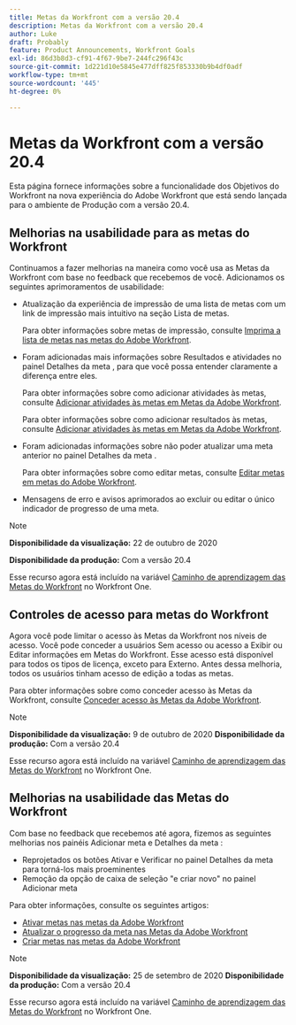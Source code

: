 ```yaml
---
title: Metas da Workfront com a versão 20.4
description: Metas da Workfront com a versão 20.4
author: Luke
draft: Probably
feature: Product Announcements, Workfront Goals
exl-id: 86d3b8d3-cf91-4f67-9be7-244fc296f43c
source-git-commit: 1d221d10e5845e477dff825f853330b9b4df0adf
workflow-type: tm+mt
source-wordcount: '445'
ht-degree: 0%

---
```


# Metas da Workfront com a versão 20.4

Esta página fornece informações sobre a funcionalidade dos Objetivos do Workfront na nova experiência do Adobe Workfront que está sendo lançada para o ambiente de Produção com a versão 20.4.

## Melhorias na usabilidade para as metas do Workfront

Continuamos a fazer melhorias na maneira como você usa as Metas da Workfront com base no feedback que recebemos de você. Adicionamos os seguintes aprimoramentos de usabilidade:

* Atualização da experiência de impressão de uma lista de metas com um link de impressão mais intuitivo na seção Lista de metas.

   Para obter informações sobre metas de impressão, consulte [Imprima a lista de metas nas metas do Adobe Workfront](../../../workfront-goals/goal-management/print-the-goal-list.md).

* Foram adicionadas mais informações sobre Resultados e atividades no painel Detalhes da meta , para que você possa entender claramente a diferença entre eles.

   Para obter informações sobre como adicionar atividades às metas, consulte [Adicionar atividades às metas em Metas da Adobe Workfront](../../../workfront-goals/results-and-activities/add-activities-to-goals.md).

   Para obter informações sobre como adicionar resultados às metas, consulte [Adicionar atividades às metas em Metas da Adobe Workfront](../../../workfront-goals/results-and-activities/add-activities-to-goals.md).

* Foram adicionadas informações sobre não poder atualizar uma meta anterior no painel Detalhes da meta .

   Para obter informações sobre como editar metas, consulte [Editar metas em metas do Adobe Workfront](../../../workfront-goals/goal-management/edit-goals.md).

* Mensagens de erro e avisos aprimorados ao excluir ou editar o único indicador de progresso de uma meta.

>[!NOTE]
>
>**Disponibilidade da visualização:** 22 de outubro de 2020
>
>**Disponibilidade da produção:** Com a versão 20.4

Esse recurso agora está incluído na variável [Caminho de aprendizagem das Metas do Workfront](https://one.workfront.com/s/getting-started?tabset-9473f=c292c) no Workfront One.

## Controles de acesso para metas do Workfront

Agora você pode limitar o acesso às Metas da Workfront nos níveis de acesso. Você pode conceder a usuários Sem acesso ou acesso a Exibir ou Editar informações em Metas do Workfront. Esse acesso está disponível para todos os tipos de licença, exceto para Externo. Antes dessa melhoria, todos os usuários tinham acesso de edição a todas as metas.

Para obter informações sobre como conceder acesso às Metas da Workfront, consulte [Conceder acesso às Metas da Adobe Workfront](../../../administration-and-setup/add-users/configure-and-grant-access/grant-access-goals.md).

>[!NOTE]
**Disponibilidade da visualização:** 9 de outubro de 2020
**Disponibilidade da produção:** Com a versão 20.4

Esse recurso agora está incluído na variável [Caminho de aprendizagem das Metas do Workfront](https://one.workfront.com/s/getting-started?tabset-9473f=c292c) no Workfront One.

## Melhorias na usabilidade das Metas do Workfront

Com base no feedback que recebemos até agora, fizemos as seguintes melhorias nos painéis Adicionar meta e Detalhes da meta :

* Reprojetados os botões Ativar e Verificar no painel Detalhes da meta para torná-los mais proeminentes 
* Remoção da opção de caixa de seleção &quot;e criar novo&quot; no painel Adicionar meta

Para obter informações, consulte os seguintes artigos:

* [Ativar metas nas metas da Adobe Workfront](../../../workfront-goals/goal-management/activate-goals.md)
* [Atualizar o progresso da meta nas Metas da Adobe Workfront](../../../workfront-goals/goal-review-and-workfront-goals-sections/check-in-goals.md)
* [Criar metas nas metas da Adobe Workfront](../../../workfront-goals/goal-management/create-goals.md)

>[!NOTE]
**Disponibilidade da visualização:** 25 de setembro de 2020
**Disponibilidade da produção:** Com a versão 20.4

Esse recurso agora está incluído na variável [Caminho de aprendizagem das Metas do Workfront](https://one.workfront.com/s/getting-started?tabset-9473f=c292c) no Workfront One.
